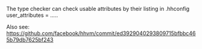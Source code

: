 The type checker can check usable attributes by their listing in .hhconfig
user_attributes = .....

Also see: https://github.com/facebook/hhvm/commit/ed3929040293809715bfbbc465b79db7625bf243
